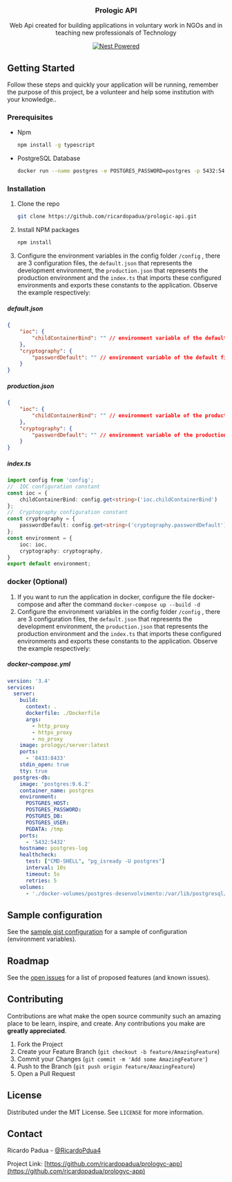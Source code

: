 
<p align="center" id="project">
<h3 align="center">Prologic API</h3>

<p align="center">
  Web Api created for building applications in voluntary work in NGOs and in teaching new professionals of Technology

<p align="center">
    <a href="https://github.com/ricardopadua">
      <img src="https://img.shields.io/badge/powered-birdcode-blue.svg?style=flat-square" alt="Nest Powered" />
    </a>
</p>

</p>


<!-- GETTING STARTED -->
## Getting Started
Follow these steps and quickly your application will be running, remember the purpose of this project, be a volunteer and help some institution with your knowledge..

### Prerequisites
* Npm
  ```sh
  npm install -g typescript
  ```
* PostgreSQL Database
  ```sh
  docker run --name postgres -e POSTGRES_PASSWORD=postgres -p 5432:5432 -d postgres
  ```


### Installation

1. Clone the repo
   ```sh
   git clone https://github.com/ricardopadua/prologic-api.git
   ```
2. Install NPM packages
   ```sh
   npm install
   ```
3. Configure the environment variables in the config folder `/config` , there are 3 configuration files, the `default.json` that represents the development environment, the `production.json` that represents the production environment and the `index.ts` that imports these configured environments and exports these constants to the application. Observe the example respectively:
##### default.json
```json
{
    "ioc": {
        "childContainerBind": "" // environment variable of the default file, represents the development environment. 
    },
    "cryptography": {
        "passwordDefault": "" // environment variable of the default file, represents the development environment. 
    }
}
```
##### production.json
```json
{
    "ioc": {
        "childContainerBind": "" // environment variable of the production file, represents the production environment. 
    },
    "cryptography": {
        "passwordDefault": "" // environment variable of the production file, represents the production environment. 
    }
}
```
##### index.ts
```ts
import config from 'config';
//  IOC configuration constant
const ioc = {
    childContainerBind: config.get<string>('ioc.childContainerBind')
};
//  Cryptography configuration constant
const cryptography = {
    passwordDefault: config.get<string>('cryptography.passwordDefault')
};
const environment = {
    ioc: ioc,
    cryptography: cryptography,
}
export default environment;
```

<!-- DOCKER -->
### docker (Optional)
1. If you want to run the application in docker, configure the file docker-compose and after the command `docker-compose up --build -d`
2. Configure the environment variables in the config folder `/config` , there are 3 configuration files, the `default.json` that represents the development environment, the `production.json` that represents the production environment and the `index.ts` that imports these configured environments and exports these constants to the application. Observe the example respectively:
##### docker-compose.yml
```yml
version: '3.4'
services:
  server:
    build:
      context: .
      dockerfile: ./Dockerfile
      args:
        - http_proxy
        - https_proxy
        - no_proxy
    image: prologyc/server:latest
    ports:
      - '8433:8433'
    stdin_open: true
    tty: true
  postgres-db:
    image: 'postgres:9.6.2'
    container_name: postgres
    environment:
      POSTGRES_HOST: 
      POSTGRES_PASSWORD: 
      POSTGRES_DB: 
      POSTGRES_USER: 
      PGDATA: /tmp
    ports:
      - '5432:5432'
    hostname: postgres-log
    healthcheck:
      test: ["CMD-SHELL", "pg_isready -U postgres"]
      interval: 10s
      timeout: 5s
      retries: 5
    volumes:
      - './docker-volumes/postgres-desenvolvimento:/var/lib/postgresql/data'
```


<!-- GIST SAMPLE CONFIGURATION -->
## Sample configuration

See the [sample gist configuration](https://gist.github.com/ricardopadua/8c1a8f7e1c2648986b9d7177718f82ca) for a sample of configuration (environment variables).


<!-- ROADMAP -->
## Roadmap

See the [open issues](https://github.com/ricardopadua/prologyc-app/issues) for a list of proposed features (and known issues).



<!-- CONTRIBUTING -->
## Contributing

Contributions are what make the open source community such an amazing place to be learn, inspire, and create. Any contributions you make are **greatly appreciated**.

1. Fork the Project
2. Create your Feature Branch (`git checkout -b feature/AmazingFeature`)
3. Commit your Changes (`git commit -m 'Add some AmazingFeature'`)
4. Push to the Branch (`git push origin feature/AmazingFeature`)
5. Open a Pull Request



<!-- LICENSE -->
## License

Distributed under the MIT License. See `LICENSE` for more information.



<!-- CONTACT -->
## Contact

Ricardo Padua - [@RicardoPdua4](https://twitter.com/RicardoPdua4)

Project Link: [https://github.com/ricardopadua/prologyc-app](https://github.com/ricardopadua/prologyc-app)